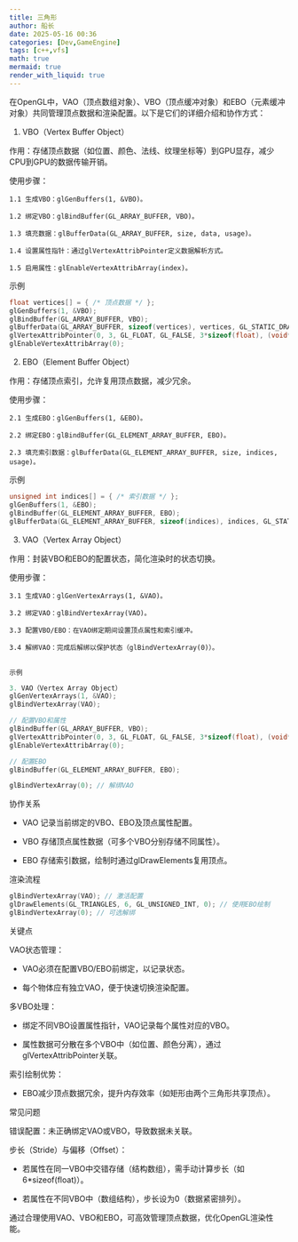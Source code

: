 ```yaml
---
title: 三角形
author: 船长
date: 2025-05-16 00:36
categories: [Dev,GameEngine]
tags: [c++,vfs]
math: true
mermaid: true
render_with_liquid: true
---
```



在OpenGL中，VAO（顶点数组对象）、VBO（顶点缓冲对象）和EBO（元素缓冲对象）共同管理顶点数据和渲染配置。以下是它们的详细介绍和协作方式：

1. VBO（Vertex Buffer Object）

作用：存储顶点数据（如位置、颜色、法线、纹理坐标等）到GPU显存，减少CPU到GPU的数据传输开销。

使用步骤：

    1.1 生成VBO：glGenBuffers(1, &VBO)。

    1.2 绑定VBO：glBindBuffer(GL_ARRAY_BUFFER, VBO)。

    1.3 填充数据：glBufferData(GL_ARRAY_BUFFER, size, data, usage)。

    1.4 设置属性指针：通过glVertexAttribPointer定义数据解析方式。

    1.5 启用属性：glEnableVertexAttribArray(index)。

示例

```c++
float vertices[] = { /* 顶点数据 */ };
glGenBuffers(1, &VBO);
glBindBuffer(GL_ARRAY_BUFFER, VBO);
glBufferData(GL_ARRAY_BUFFER, sizeof(vertices), vertices, GL_STATIC_DRAW);
glVertexAttribPointer(0, 3, GL_FLOAT, GL_FALSE, 3*sizeof(float), (void*)0);
glEnableVertexAttribArray(0);
```

2. EBO（Element Buffer Object）

作用：存储顶点索引，允许复用顶点数据，减少冗余。

使用步骤：

    2.1 生成EBO：glGenBuffers(1, &EBO)。

    2.2 绑定EBO：glBindBuffer(GL_ELEMENT_ARRAY_BUFFER, EBO)。

    2.3 填充索引数据：glBufferData(GL_ELEMENT_ARRAY_BUFFER, size, indices, usage)。

示例

```c++
unsigned int indices[] = { /* 索引数据 */ };
glGenBuffers(1, &EBO);
glBindBuffer(GL_ELEMENT_ARRAY_BUFFER, EBO);
glBufferData(GL_ELEMENT_ARRAY_BUFFER, sizeof(indices), indices, GL_STATIC_DRAW);
```

3. VAO（Vertex Array Object）

作用：封装VBO和EBO的配置状态，简化渲染时的状态切换。

使用步骤：

    3.1 生成VAO：glGenVertexArrays(1, &VAO)。

    3.2 绑定VAO：glBindVertexArray(VAO)。

    3.3 配置VBO/EBO：在VAO绑定期间设置顶点属性和索引缓冲。

    3.4 解绑VAO：完成后解绑以保护状态（glBindVertexArray(0)）。


    示例

```c++
3. VAO（Vertex Array Object）
glGenVertexArrays(1, &VAO);
glBindVertexArray(VAO);

// 配置VBO和属性
glBindBuffer(GL_ARRAY_BUFFER, VBO);
glVertexAttribPointer(0, 3, GL_FLOAT, GL_FALSE, 3*sizeof(float), (void*)0);
glEnableVertexAttribArray(0);

// 配置EBO
glBindBuffer(GL_ELEMENT_ARRAY_BUFFER, EBO);

glBindVertexArray(0); // 解绑VAO
```


协作关系

- VAO 记录当前绑定的VBO、EBO及顶点属性配置。

- VBO 存储顶点属性数据（可多个VBO分别存储不同属性）。

- EBO 存储索引数据，绘制时通过glDrawElements复用顶点。

渲染流程

```c++
glBindVertexArray(VAO); // 激活配置
glDrawElements(GL_TRIANGLES, 6, GL_UNSIGNED_INT, 0); // 使用EBO绘制
glBindVertexArray(0); // 可选解绑
```


关键点

VAO状态管理：

- VAO必须在配置VBO/EBO前绑定，以记录状态。

- 每个物体应有独立VAO，便于快速切换渲染配置。

多VBO处理：

- 绑定不同VBO设置属性指针，VAO记录每个属性对应的VBO。

- 属性数据可分散在多个VBO中（如位置、颜色分离），通过glVertexAttribPointer关联。

索引绘制优势：

- EBO减少顶点数据冗余，提升内存效率（如矩形由两个三角形共享顶点）。

常见问题

错误配置：未正确绑定VAO或VBO，导致数据未关联。

步长（Stride）与偏移（Offset）：

- 若属性在同一VBO中交错存储（结构数组），需手动计算步长（如6*sizeof(float)）。

- 若属性在不同VBO中（数组结构），步长设为0（数据紧密排列）。

通过合理使用VAO、VBO和EBO，可高效管理顶点数据，优化OpenGL渲染性能。